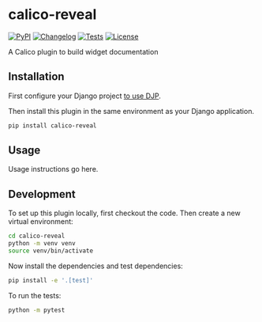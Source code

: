# calico-reveal

[![PyPI](https://img.shields.io/pypi/v/calico-reveal.svg)](https://pypi.org/project/calico-reveal/)
[![Changelog](https://img.shields.io/github/v/release/nanuxbe/calico-reveal?include_prereleases&label=changelog)](https://github.com/nanuxbe/calico-reveal/releases)
[![Tests](https://github.com/nanuxbe/calico-reveal/workflows/Test/badge.svg)](https://github.com/nanuxbe/calico-reveal/actions?query=workflow%3ATest)
[![License](https://img.shields.io/badge/license-Apache%202.0-blue.svg)](https://github.com/nanuxbe/calico-reveal/blob/main/LICENSE)

A Calico plugin to build widget documentation

## Installation

First configure your Django project [to use DJP](https://djp.readthedocs.io/en/latest/installing_plugins.html).

Then install this plugin in the same environment as your Django application.
```bash
pip install calico-reveal
```
## Usage

Usage instructions go here.

## Development

To set up this plugin locally, first checkout the code. Then create a new virtual environment:
```bash
cd calico-reveal
python -m venv venv
source venv/bin/activate
```
Now install the dependencies and test dependencies:
```bash
pip install -e '.[test]'
```
To run the tests:
```bash
python -m pytest
```
